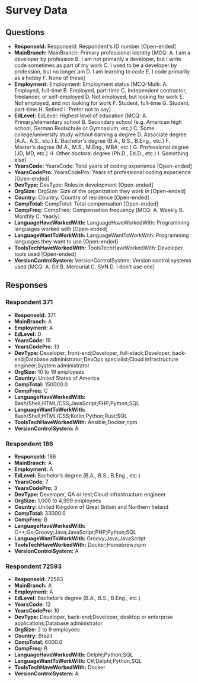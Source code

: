 # Survey Data

## Questions

- **ResponseId:** ResponseId: Respondent's ID number [Open-ended]
- **MainBranch:** MainBranch: Primary professional identity [MCQ: A. I am a developer by profession B. I am not primarily a developer, but I write code sometimes as part of my work C. I used to be a developer by profession, but no longer am D. I am learning to code E. I code primarily as a hobby F. None of these]
- **Employment:** Employment: Employment status [MCQ-Multi: A. Employed, full-time B. Employed, part-time C. Independent contractor, freelancer, or self-employed D. Not employed, but looking for work E. Not employed, and not looking for work F. Student, full-time G. Student, part-time H. Retired I. Prefer not to say]
- **EdLevel:** EdLevel: Highest level of education [MCQ: A. Primary/elementary school B. Secondary school (e.g. American high school, German Realschule or Gymnasium, etc.) C. Some college/university study without earning a degree D. Associate degree (A.A., A.S., etc.) E. Bachelor's degree (B.A., B.S., B.Eng., etc.) F. Master's degree (M.A., M.S., M.Eng., MBA, etc.) G. Professional degree (JD, MD, etc.) H. Other doctoral degree (Ph.D., Ed.D., etc.) I. Something else]
- **YearsCode:** YearsCode: Total years of coding experience [Open-ended]
- **YearsCodePro:** YearsCodePro: Years of professional coding experience [Open-ended]
- **DevType:** DevType: Roles in development [Open-ended]
- **OrgSize:** OrgSize: Size of the organization they work in [Open-ended]
- **Country:** Country: Country of residence [Open-ended]
- **CompTotal:** CompTotal: Total compensation [Open-ended]
- **CompFreq:** CompFreq: Compensation frequency [MCQ: A. Weekly B. Monthly C. Yearly]
- **LanguageHaveWorkedWith:** LanguageHaveWorkedWith: Programming languages worked with [Open-ended]
- **LanguageWantToWorkWith:** LanguageWantToWorkWith: Programming languages they want to use [Open-ended]
- **ToolsTechHaveWorkedWith:** ToolsTechHaveWorkedWith: Developer tools used [Open-ended]
- **VersionControlSystem:** VersionControlSystem: Version control systems used [MCQ: A. Git B. Mercurial C. SVN D. I don't use one]

## Responses

### Respondent 371

- **ResponseId:** 371
- **MainBranch:** A
- **Employment:** A
- **EdLevel:** D
- **YearsCode:** 19
- **YearsCodePro:** 13
- **DevType:** Developer, front-end;Developer, full-stack;Developer, back-end;Database administrator;DevOps specialist;Cloud infrastructure engineer;System administrator
- **OrgSize:** 10 to 19 employees
- **Country:** United States of America
- **CompTotal:** 150000.0
- **CompFreq:** C
- **LanguageHaveWorkedWith:** Bash/Shell;HTML/CSS;JavaScript;PHP;Python;SQL
- **LanguageWantToWorkWith:** Bash/Shell;HTML/CSS;Kotlin;Python;Rust;SQL
- **ToolsTechHaveWorkedWith:** Ansible;Docker;npm
- **VersionControlSystem:** A

### Respondent 186

- **ResponseId:** 186
- **MainBranch:** A
- **Employment:** A
- **EdLevel:** Bachelor’s degree (B.A., B.S., B.Eng., etc.)
- **YearsCode:** 7
- **YearsCodePro:** 3
- **DevType:** Developer, QA or test;Cloud infrastructure engineer
- **OrgSize:** 1,000 to 4,999 employees
- **Country:** United Kingdom of Great Britain and Northern Ireland
- **CompTotal:** 33000.0
- **CompFreq:** B
- **LanguageHaveWorkedWith:** C++;Go;Groovy;Java;JavaScript;PHP;Python;SQL
- **LanguageWantToWorkWith:** Groovy;Java;JavaScript
- **ToolsTechHaveWorkedWith:** Docker;Homebrew;npm
- **VersionControlSystem:** A

### Respondent 72593

- **ResponseId:** 72593
- **MainBranch:** A
- **Employment:** A
- **EdLevel:** Bachelor’s degree (B.A., B.S., B.Eng., etc.)
- **YearsCode:** 12
- **YearsCodePro:** 10
- **DevType:** Developer, back-end;Developer, desktop or enterprise applications;Database administrator
- **OrgSize:** 2 to 9 employees
- **Country:** Brazil
- **CompTotal:** 6000.0
- **CompFreq:** B
- **LanguageHaveWorkedWith:** Delphi;Python;SQL
- **LanguageWantToWorkWith:** C#;Delphi;Python;SQL
- **ToolsTechHaveWorkedWith:** Docker
- **VersionControlSystem:** A
